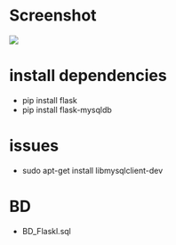 # Screenshot
![](docs/screenshot.png)

# install dependencies
- pip install flask
- pip install flask-mysqldb

# issues
- sudo apt-get install libmysqlclient-dev

# BD
- BD_Flaskl.sql

